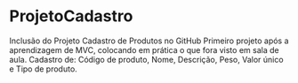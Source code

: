 # ProjetoCadastro
Inclusão do Projeto Cadastro de Produtos no GitHub
Primeiro projeto após a aprendizagem de MVC, colocando em prática o que fora visto em sala de aula.
Cadastro de: Código de produto, Nome, Descrição, Peso, Valor único e Tipo de produto. 
